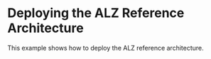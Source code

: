 # Deploying the ALZ Reference Architecture

This example shows how to deploy the ALZ reference architecture.
